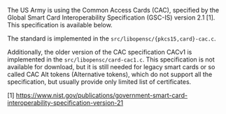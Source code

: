 The US Army is using the Common Access Cards (CAC), specified by the Global Smart Card Interoperability Specification (GSC-IS) version 2.1 [1]. This specification is available below.

The standard is implemented in the `src/libopensc/{pkcs15,card}-cac.c`.

Additionally, the older version of the CAC specification CACv1 is implemented in the `src/libopensc/card-cac1.c`. This specification is not available for download, but it is still needed for legacy smart cards or so called CAC Alt tokens (Alternative tokens), which do not support all the specification, but usually provide only limited list of certificates.

[1] https://www.nist.gov/publications/government-smart-card-interoperability-specification-version-21